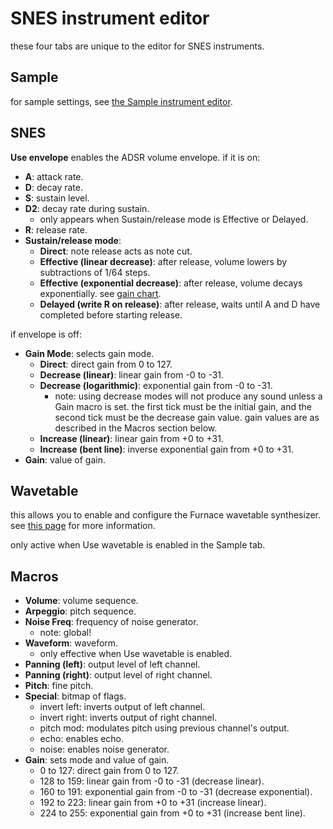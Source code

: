 # SNES instrument editor

these four tabs are unique to the editor for SNES instruments.

## Sample

for sample settings, see [the Sample instrument editor](sample.md).

## SNES

**Use envelope** enables the ADSR volume envelope. if it is on:

- **A**: attack rate.
- **D**: decay rate.
- **S**: sustain level.
- **D2**: decay rate during sustain.
  - only appears when Sustain/release mode is Effective or Delayed.
- **R**: release rate.
- **Sustain/release mode**:
  - **Direct**: note release acts as note cut.
  - **Effective (linear decrease)**: after release, volume lowers by subtractions of 1/64 steps.
  - **Effective (exponential decrease)**: after release, volume decays exponentially. see [gain chart](../7-systems/snes.md).
  - **Delayed (write R on release)**: after release, waits until A and D have completed before starting release.

if envelope is off:
- **Gain Mode**: selects gain mode.
  - **Direct**: direct gain from 0 to 127.
  - **Decrease (linear)**: linear gain from -0 to -31.
  - **Decrease (logarithmic)**: exponential gain from -0 to -31.
    - note: using decrease modes will not produce any sound unless a Gain macro is set. the first tick must be the initial gain, and the second tick must be the decrease gain value. gain values are as described in the Macros section below.
  - **Increase (linear)**: linear gain from +0 to +31.
  - **Increase (bent line)**: inverse exponential gain from +0 to +31.
- **Gain**: value of gain.

## Wavetable

this allows you to enable and configure the Furnace wavetable synthesizer. see [this page](wavesynth.md) for more information.

only active when Use wavetable is enabled in the Sample tab.

## Macros

- **Volume**: volume sequence.
- **Arpeggio**: pitch sequence.
- **Noise Freq**: frequency of noise generator.
  - note: global!
- **Waveform**: waveform.
  - only effective when Use wavetable is enabled.
- **Panning (left)**: output level of left channel.
- **Panning (right)**: output level of right channel.
- **Pitch**: fine pitch.
- **Special**: bitmap of flags.
  - invert left: inverts output of left channel.
  - invert right: inverts output of right channel.
  - pitch mod: modulates pitch using previous channel's output.
  - echo: enables echo.
  - noise: enables noise generator.
- **Gain**: sets mode and value of gain.
  - 0 to 127: direct gain from 0 to 127.
  - 128 to 159: linear gain from -0 to -31 (decrease linear).
  - 160 to 191: exponential gain from -0 to -31 (decrease exponential).
  - 192 to 223: linear gain from +0 to +31 (increase linear).
  - 224 to 255: exponential gain from +0 to +31 (increase bent line).
